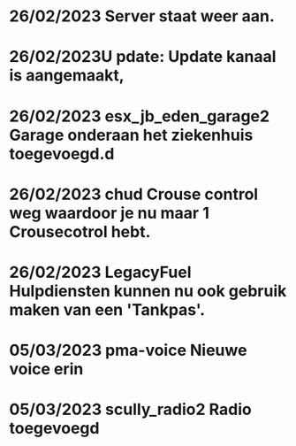# 26/02/2023 Server staat weer aan. 
# 26/02/2023U pdate: Update kanaal is aangemaakt,
# 26/02/2023 esx_jb_eden_garage2 Garage onderaan het ziekenhuis toegevoegd.d
# 26/02/2023 chud Crouse control weg waardoor je nu maar 1 Crousecotrol hebt.
# 26/02/2023 LegacyFuel Hulpdiensten kunnen nu ook gebruik maken van een 'Tankpas'.
# 05/03/2023 pma-voice Nieuwe voice erin
# 05/03/2023 scully_radio2 Radio toegevoegd
